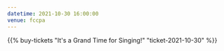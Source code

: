 ```yaml
---
datetime: 2021-10-30 16:00:00
venue: fccpa
---
```


{{% buy-tickets "It's a Grand Time for Singing!" "ticket-2021-10-30" %}}
